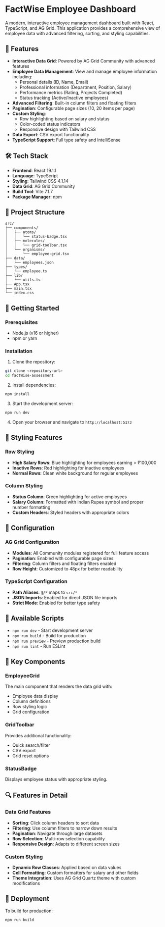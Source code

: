 # FactWise Employee Dashboard

A modern, interactive employee management dashboard built with React, TypeScript, and AG Grid. This application provides a comprehensive view of employee data with advanced filtering, sorting, and styling capabilities.

## 🚀 Features

- **Interactive Data Grid**: Powered by AG Grid Community with advanced features
- **Employee Data Management**: View and manage employee information including:
  - Personal details (ID, Name, Email)
  - Professional information (Department, Position, Salary)
  - Performance metrics (Rating, Projects Completed)
  - Status tracking (Active/Inactive employees)
- **Advanced Filtering**: Built-in column filters and floating filters
- **Pagination**: Configurable page sizes (10, 20 items per page)
- **Custom Styling**:
  - Row highlighting based on salary and status
  - Color-coded status indicators
  - Responsive design with Tailwind CSS
- **Data Export**: CSV export functionality
- **TypeScript Support**: Full type safety and IntelliSense

## 🛠️ Tech Stack

- **Frontend**: React 19.1.1
- **Language**: TypeScript
- **Styling**: Tailwind CSS 4.1.14
- **Data Grid**: AG Grid Community
- **Build Tool**: Vite 7.1.7
- **Package Manager**: npm

## 📁 Project Structure

```
src/
├── components/
│   ├── atoms/
│   │   └── status-badge.tsx
│   ├── molecules/
│   │   └── grid-toolbar.tsx
│   └── organisms/
│       └── employee-grid.tsx
├── data/
│   └── employees.json
├── types/
│   └── employee.ts
├── lib/
│   └── utils.ts
├── App.tsx
├── main.tsx
└── index.css
```

## 🚦 Getting Started

### Prerequisites

- Node.js (v16 or higher)
- npm or yarn

### Installation

1. Clone the repository:

```bash
git clone <repository-url>
cd factWise-assessment
```

2. Install dependencies:

```bash
npm install
```

3. Start the development server:

```bash
npm run dev
```

4. Open your browser and navigate to `http://localhost:5173`



## 🎨 Styling Features

### Row Styling

- **High Salary Rows**: Blue highlighting for employees earning > ₹100,000
- **Inactive Rows**: Red highlighting for inactive employees
- **Normal Rows**: Clean white background for regular employees

### Column Styling

- **Status Column**: Green highlighting for active employees
- **Salary Column**: Formatted with Indian Rupee symbol and proper number formatting
- **Custom Headers**: Styled headers with appropriate colors

## 🔧 Configuration

### AG Grid Configuration

- **Modules**: All Community modules registered for full feature access
- **Pagination**: Enabled with configurable page sizes
- **Filtering**: Column filters and floating filters enabled
- **Row Height**: Customized to 48px for better readability

### TypeScript Configuration

- **Path Aliases**: `@/*` maps to `src/*`
- **JSON Imports**: Enabled for direct JSON file imports
- **Strict Mode**: Enabled for better type safety

## 📝 Available Scripts

- `npm run dev` - Start development server
- `npm run build` - Build for production
- `npm run preview` - Preview production build
- `npm run lint` - Run ESLint

## 🎯 Key Components

### EmployeeGrid

The main component that renders the data grid with:

- Employee data display
- Column definitions
- Row styling logic
- Grid configuration

### GridToolbar

Provides additional functionality:

- Quick search/filter
- CSV export
- Grid reset options

### StatusBadge

Displays employee status with appropriate styling.

## 🔍 Features in Detail

### Data Grid Features

- **Sorting**: Click column headers to sort data
- **Filtering**: Use column filters to narrow down results
- **Pagination**: Navigate through large datasets
- **Row Selection**: Multi-row selection capability
- **Responsive Design**: Adapts to different screen sizes

### Custom Styling

- **Dynamic Row Classes**: Applied based on data values
- **Cell Formatting**: Custom formatters for salary and other fields
- **Theme Integration**: Uses AG Grid Quartz theme with custom modifications

## 🚀 Deployment

To build for production:

```bash
npm run build
```






